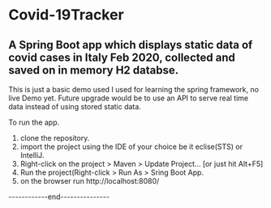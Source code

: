 # Covid-19Tracker
A Spring Boot app which displays static data of covid cases in Italy Feb 2020, collected and saved on in memory H2 databse.
---------------------------------------------------------------------------------------------------------------------------

This is just a basic demo used I used for learning the spring framework, no live Demo yet. Future upgrade would be to use 
an API to serve real time data instead of using stored static data. 

To run the app.

1. clone the repository.
2. import the project using the IDE of your choice be it eclise(STS) or IntelliJ.
3. Right-click on the project > Maven > Update Project... [or just hit Alt+F5]
4. Run the project(Right-click > Run As > Sring Boot App.
5. on the browser run http://localhost:8080/

------------end---------------
